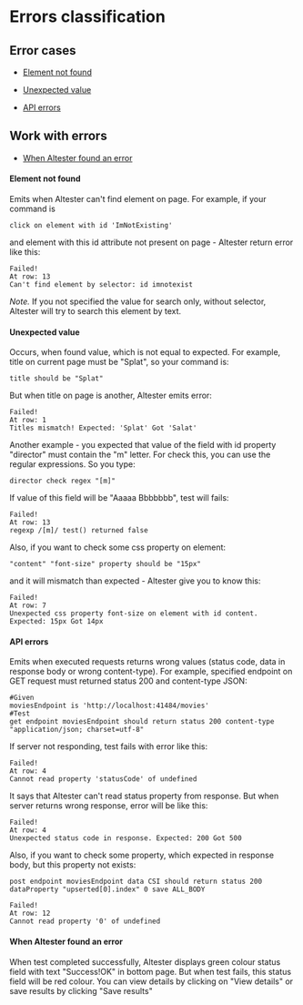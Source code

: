 # **Errors classification**

## **Error cases**

* [Element not found](#element-not-found)

* [Unexpected value](#unexpected-value)

* [API errors](#api-errors)

## **Work with errors**

* [When Altester found an error](#when-altester-found-an-error)


#### **Element not found**

Emits when Altester can't find element on page. For example, if your command is

```
click on element with id 'ImNotExisting'
```

and element with this id attribute not present on page - Altester return error like this:

```
Failed!
At row: 13
Can't find element by selector: id imnotexist
```

*Note.* If you not specified the value for search only, without selector, Altester will try to search this element by text.

#### **Unexpected value**

Occurs, when found value, which is not equal to expected. For example, title on current page must be "Splat", so your command is:

```
title should be "Splat"
```

But when title on page is another, Altester emits error:

```
Failed!
At row: 1
Titles mismatch! Expected: 'Splat' Got 'Salat'
```

Another example - you expected that value of the field with id property "director" must contain the "m" letter. For check this, you can use the regular expressions. So you type:

```
director check regex "[m]"
```

If value of this field will be "Aaaaa Bbbbbbb", test will fails:

```
Failed!
At row: 13
regexp /[m]/ test() returned false
```

Also, if you want to check some css property on element:

```
"content" "font-size" property should be "15px"
```

and it will mismatch than expected - Altester give you to know this:

```
Failed!
At row: 7
Unexpected css property font-size on element with id content. Expected: 15px Got 14px
```

#### **API errors**

Emits when executed requests returns wrong values (status code, data in response body or wrong content-type).
For example, specified endpoint on GET request must returned status 200 and content-type JSON:

```
#Given
moviesEndpoint is 'http://localhost:41484/movies'
#Test
get endpoint moviesEndpoint should return status 200 content-type "application/json; charset=utf-8"
```

If server not responding, test fails with error like this:

```
Failed!
At row: 4
Cannot read property 'statusCode' of undefined
```

It says that Altester can't read status property from response. But when server returns wrong response, error will be like this:

```
Failed!
At row: 4
Unexpected status code in response. Expected: 200 Got 500
```
Also, if you want to check some property, which expected in response body, but this property not exists:

```
post endpoint moviesEndpoint data CSI should return status 200 dataProperty "upserted[0].index" 0 save ALL_BODY
```

```
Failed!
At row: 12
Cannot read property '0' of undefined
```
#### **When Altester found an error**

When test completed successfully, Altester displays green colour status field with text "Success!OK" in bottom page.
But when test fails, this status field will be red colour. You can view details by clicking on "View details" or save results by clicking "Save results"
